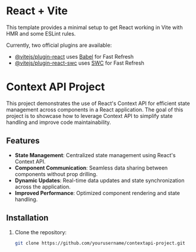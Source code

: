 # React + Vite

This template provides a minimal setup to get React working in Vite with HMR and some ESLint rules.

Currently, two official plugins are available:

- [@vitejs/plugin-react](https://github.com/vitejs/vite-plugin-react/blob/main/packages/plugin-react/README.md) uses [Babel](https://babeljs.io/) for Fast Refresh
- [@vitejs/plugin-react-swc](https://github.com/vitejs/vite-plugin-react-swc) uses [SWC](https://swc.rs/) for Fast Refresh

# Context API Project

This project demonstrates the use of React's Context API for efficient state management across components in a React application. The goal of this project is to showcase how to leverage Context API to simplify state handling and improve code maintainability.

## Features

- **State Management**: Centralized state management using React's Context API.
- **Component Communication**: Seamless data sharing between components without prop drilling.
- **Dynamic Updates**: Real-time data updates and state synchronization across the application.
- **Improved Performance**: Optimized component rendering and state handling.

## Installation

1. Clone the repository:
   ```bash
   git clone https://github.com/yourusername/contextapi-project.git
